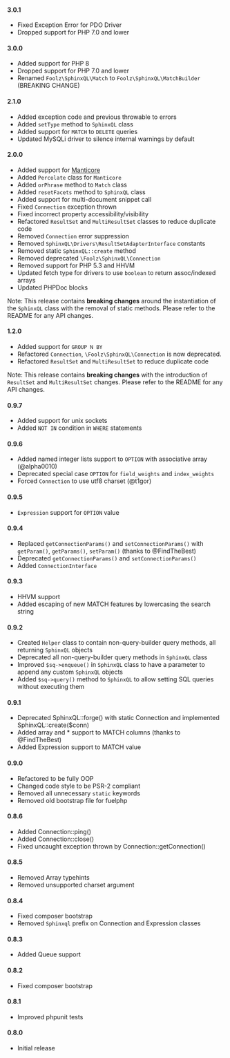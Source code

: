 #### 3.0.1
* Fixed Exception Error for PDO Driver
* Dropped support for PHP 7.0 and lower

#### 3.0.0
* Added support for PHP 8
* Dropped support for PHP 7.0 and lower
* Renamed `Foolz\SphinxQL\Match` to `Foolz\SphinxQL\MatchBuilder` (BREAKING CHANGE)

#### 2.1.0
* Added exception code and previous throwable to errors
* Added `setType` method to `SphinxQL` class
* Added support for `MATCH` to `DELETE` queries
* Updated MySQLi driver to silence internal warnings by default

#### 2.0.0
* Added support for [Manticore](https://manticoresearch.com)
* Added `Percolate` class for `Manticore`
* Added `orPhrase` method to `Match` class
* Added `resetFacets` method to `SphinxQL` class
* Added support for multi-document snippet call
* Fixed `Connection` exception thrown
* Fixed incorrect property accessibility/visibility
* Refactored `ResultSet` and `MultiResultSet` classes to reduce duplicate code
* Removed `Connection` error suppression
* Removed `SphinxQL\Drivers\ResultSetAdapterInterface` constants
* Removed static `SphinxQL::create` method
* Removed deprecated `\Foolz\SphinxQL\Connection`
* Removed support for PHP 5.3 and HHVM
* Updated fetch type for drivers to use `boolean` to return assoc/indexed arrays
* Updated PHPDoc blocks

Note: This release contains **breaking changes** around the instantiation of the `SphinxQL` class with the removal of static methods. Please refer to the README for any API changes.

#### 1.2.0
* Added support for `GROUP N BY`
* Refactored `Connection`, `\Foolz\SphinxQL\Connection` is now deprecated.
* Refactored `ResultSet` and `MultiResultSet` to reduce duplicate code

Note: This release contains **breaking changes** with the introduction of `ResultSet` and `MultiResultSet` changes. Please refer to the README for any API changes.

#### 0.9.7
* Added support for unix sockets
* Added `NOT IN` condition in `WHERE` statements

#### 0.9.6
* Added named integer lists support to `OPTION` with associative array (@alpha0010)
* Deprecated special case `OPTION` for `field_weights` and `index_weights`
* Forced `Connection` to use utf8 charset (@t1gor)

#### 0.9.5
* `Expression` support for `OPTION` value

#### 0.9.4
* Replaced `getConnectionParams()` and `setConnectionParams()` with `getParam()`, `getParams()`, `setParam()` (thanks to @FindTheBest)
* Deprecated `getConnectionParams()` and `setConnectionParams()`
* Added `ConnectionInterface`

#### 0.9.3
* HHVM support
* Added escaping of new MATCH features by lowercasing the search string

#### 0.9.2
* Created `Helper` class to contain non-query-builder query methods, all returning `SphinxQL` objects
* Deprecated all non-query-builder query methods in `SphinxQL` class
* Improved `$sq->enqueue()` in `SphinxQL` class to have a parameter to append any custom `SphinxQL` objects
* Added `$sq->query()` method to `SphinxQL` to allow setting SQL queries without executing them

#### 0.9.1
* Deprecated SphinxQL::forge() with static Connection and implemented SphinxQL::create($conn)
* Added array and * support to MATCH columns (thanks to @FindTheBest)
* Added Expression support to MATCH value

#### 0.9.0
* Refactored to be fully OOP
* Changed code style to be PSR-2 compliant
* Removed all unnecessary `static` keywords
* Removed old bootstrap file for fuelphp

#### 0.8.6
* Added Connection::ping()
* Added Connection::close()
* Fixed uncaught exception thrown by Connection::getConnection()

#### 0.8.5
* Removed Array typehints
* Removed unsupported charset argument

#### 0.8.4
* Fixed composer bootstrap
* Removed `Sphinxql` prefix on Connection and Expression classes

#### 0.8.3
* Added Queue support

#### 0.8.2
* Fixed composer bootstrap

#### 0.8.1
* Improved phpunit tests

#### 0.8.0
* Initial release
